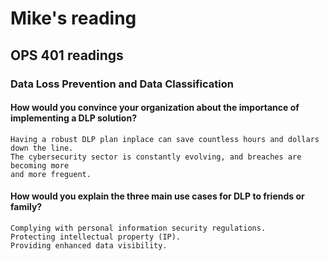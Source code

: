 # Mike's reading

## OPS 401 readings

### Data Loss Prevention and Data Classification

#### How would you convince your organization about the importance of implementing a DLP solution?
    Having a robust DLP plan inplace can save countless hours and dollars down the line.
    The cybersecurity sector is constantly evolving, and breaches are becoming more
    and more freguent. 
#### How would you explain the three main use cases for DLP to friends or family?
    Complying with personal information security regulations.
    Protecting intellectual property (IP).
    Providing enhanced data visibility.